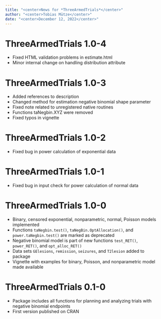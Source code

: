 ```yaml
---
title: "<center>News for *ThreeArmedTrials*</center>"
author: "<center>Tobias Mütze</center>"
date: "<center>December 12, 2022</center>"
---
```


# ThreeArmedTrials 1.0-4
* Fixed HTML validation problems in estimate.html
* Minor internal change on handling distribution attribute

# ThreeArmedTrials 1.0-3
* Added references to description
* Changed method for estimation negative binomial shape parameter
* Fixed note related to unregistered native routines
* Functions taNegbin.XYZ were removed 
* Fixed typos in vignette

# ThreeArmedTrials 1.0-2
* Fixed bug in power calculation of exponential data

# ThreeArmedTrials 1.0-1
* Fixed bug in input check for power calculation of normal data

# ThreeArmedTrials 1.0-0

* Binary, censored exponential, nonparametric, normal, Poisson models implemented
* Functions `taNegbin.test()`, `taNegBin.OptAllocation()`, and `power.taNegbin.test()` are marked as deprecated
* Negative binomial model is part of new functions `test_RET()`, `power_RET()`, and `opt_alloc_RET()`
* Data sets `GElesions`, `remission`, `seizures`, and `T2lesion` added to package
* Vignette with examples for binary, Poisson, and nonparametric model made available

# ThreeArmedTrials 0.1-0

* Package includes all functions for planning and analyzing trials with negative binomial endpoints
* First version published on CRAN

